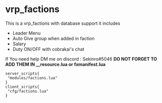 # vrp_factions
This is a vrp_factions with database support it includes
- Leader Menu
- Auto Give group when added in faction
- Salary
- Duty ON/OFF with cobrakai's chat

If You need help DM me on discord : Sekinro#5046
 **DO NOT FORGET TO ADD THEM IN __resource.lua or fxmanifest.lua**
 ```
server_scripts{ 
  "modules/factions.lua"
}
client_scripts{
  "cfg/factions.lua"
}
```
